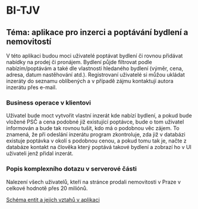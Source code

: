 # BI-TJV

## Téma: aplikace pro inzerci a poptávání bydlení a nemovitostí
V této aplikaci budou moci uživatelé poptávat bydlení či rovnou přidávat nabídky na prodej či pronájem. Bydlení půjde filtrovat podle nabízím/poptávám a také dle vlastnosti hledaného bydlení (výměr, cena, adresa, datum nastěhování atd.). Registrovaní uživatelé si můžou ukládat inzeráty do seznamu oblíbených a v případě zájmu kontaktují autora inzerátu přes e-mail.

### Business operace v klientovi
Uživatel bude moct vytvořit vlastní inzerát kde nabízí bydlení, a pokud bude vložené PSČ a cena podobné již existující poptávce, bude o tom uživatel informován a bude tak rovnou tušit, kdo má o podobnou věc zájem. To znamená, že při odeslání inzerátu program zkontroluje, zda již v databázi existuje poptávka v okolí s podobnou cenou, a pokud tomu tak je, načte z databáze kontakt na člověka který poptává takové bydlení a zobrazí ho v UI uživateli jenž přidal inzerát.

### Popis komplexního dotazu v serverové části
Nalezení všech uživatelů, kteří na stránce prodali nemovitosti v Praze v celkové hodnotě přes 20 miliónů.

[Schéma entit a jejich vztahů v aplikaci](/source/scheme.png "Schéma")
